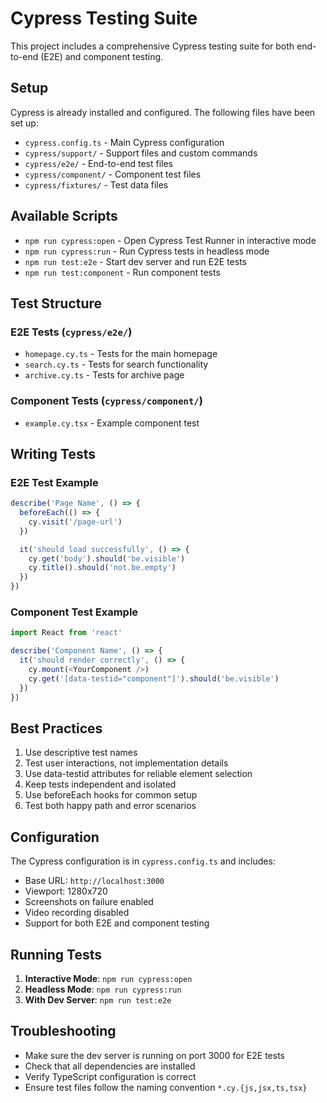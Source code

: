 # Cypress Testing Suite

This project includes a comprehensive Cypress testing suite for both end-to-end (E2E) and component testing.

## Setup

Cypress is already installed and configured. The following files have been set up:

- `cypress.config.ts` - Main Cypress configuration
- `cypress/support/` - Support files and custom commands
- `cypress/e2e/` - End-to-end test files
- `cypress/component/` - Component test files
- `cypress/fixtures/` - Test data files

## Available Scripts

- `npm run cypress:open` - Open Cypress Test Runner in interactive mode
- `npm run cypress:run` - Run Cypress tests in headless mode
- `npm run test:e2e` - Start dev server and run E2E tests
- `npm run test:component` - Run component tests

## Test Structure

### E2E Tests (`cypress/e2e/`)

- `homepage.cy.ts` - Tests for the main homepage
- `search.cy.ts` - Tests for search functionality
- `archive.cy.ts` - Tests for archive page

### Component Tests (`cypress/component/`)

- `example.cy.tsx` - Example component test

## Writing Tests

### E2E Test Example

```typescript
describe('Page Name', () => {
  beforeEach(() => {
    cy.visit('/page-url')
  })

  it('should load successfully', () => {
    cy.get('body').should('be.visible')
    cy.title().should('not.be.empty')
  })
})
```

### Component Test Example

```typescript
import React from 'react'

describe('Component Name', () => {
  it('should render correctly', () => {
    cy.mount(<YourComponent />)
    cy.get('[data-testid="component"]').should('be.visible')
  })
})
```

## Best Practices

1. Use descriptive test names
2. Test user interactions, not implementation details
3. Use data-testid attributes for reliable element selection
4. Keep tests independent and isolated
5. Use beforeEach hooks for common setup
6. Test both happy path and error scenarios

## Configuration

The Cypress configuration is in `cypress.config.ts` and includes:

- Base URL: `http://localhost:3000`
- Viewport: 1280x720
- Screenshots on failure enabled
- Video recording disabled
- Support for both E2E and component testing

## Running Tests

1. **Interactive Mode**: `npm run cypress:open`
2. **Headless Mode**: `npm run cypress:run`
3. **With Dev Server**: `npm run test:e2e`

## Troubleshooting

- Make sure the dev server is running on port 3000 for E2E tests
- Check that all dependencies are installed
- Verify TypeScript configuration is correct
- Ensure test files follow the naming convention `*.cy.{js,jsx,ts,tsx}` 